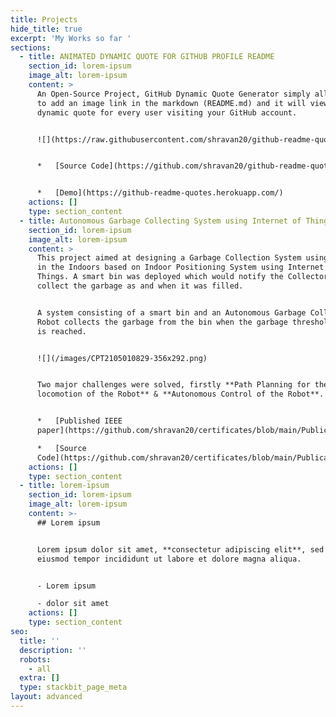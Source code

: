 ```yaml
---
title: Projects
hide_title: true
excerpt: 'My Works so far '
sections:
  - title: ANIMATED DYNAMIC QUOTE FOR GITHUB PROFILE README
    section_id: lorem-ipsum
    image_alt: lorem-ipsum
    content: >
      An Open-Source Project, GitHub Dynamic Quote Generator simply allows you
      to add an image link in the markdown (README.md) and it will view you a
      dynamic quote for every user visiting your GitHub account.


      ![](https://raw.githubusercontent.com/shravan20/github-readme-quotes/main/assets/README.png)


      *   [Source Code](https://github.com/shravan20/github-readme-quotes)


      *   [Demo](https://github-readme-quotes.herokuapp.com/)
    actions: []
    type: section_content
  - title: Autonomous Garbage Collecting System using Internet of Things
    section_id: lorem-ipsum
    image_alt: lorem-ipsum
    content: >
      This project aimed at designing a Garbage Collection System using a Robot
      in the Indoors based on Indoor Positioning System using Internet of
      Things. A smart bin was deployed which would notify the Collector Robot to
      collect the garbage as and when it was filled.


      A system consisting of a smart bin and an Autonomous Garbage Collecting
      Robot collects the garbage from the bin when the garbage threshold level
      is reached.


      ![](/images/CPT2105010829-356x292.png)


      Two major challenges were solved, firstly **Path Planning for the
      locomotion of the Robot** & **Autonomous Control of the Robot**.


      *   [Published IEEE
      paper](https://github.com/shravan20/certificates/blob/main/Publications/Autonomous%20Garbage%20Collection%20System%20using%0AInternet%20of%20Things/10F.pdf)

      *   [Source
      Code](https://github.com/shravan20/certificates/blob/main/Publications/Autonomous%20Garbage%20Collection%20System%20using%0AInternet%20of%20Things/10F.pdf)
    actions: []
    type: section_content
  - title: lorem-ipsum
    section_id: lorem-ipsum
    image_alt: lorem-ipsum
    content: >-
      ## Lorem ipsum


      Lorem ipsum dolor sit amet, **consectetur adipiscing elit**, sed do
      eiusmod tempor incididunt ut labore et dolore magna aliqua.


      - Lorem ipsum

      - dolor sit amet
    actions: []
    type: section_content
seo:
  title: ''
  description: ''
  robots:
    - all
  extra: []
  type: stackbit_page_meta
layout: advanced
---
```

